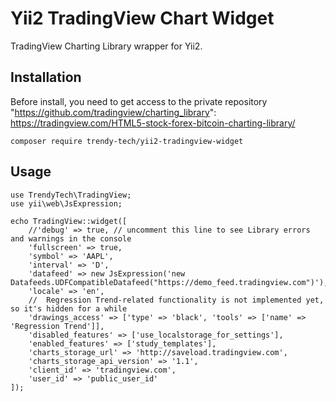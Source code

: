 <h1>Yii2 TradingView Chart Widget</h1>

TradingView Charting Library wrapper for Yii2.

Installation
-------------
Before install, you need to get access to the private repository "https://github.com/tradingview/charting_library":
https://tradingview.com/HTML5-stock-forex-bitcoin-charting-library/
~~~
composer require trendy-tech/yii2-tradingview-widget
~~~

Usage
-------------
~~~
use TrendyTech\TradingView;
use yii\web\JsExpression;

echo TradingView::widget([
    //'debug' => true, // uncomment this line to see Library errors and warnings in the console
    'fullscreen' => true,
    'symbol' => 'AAPL',
    'interval' => 'D',
    'datafeed' => new JsExpression('new Datafeeds.UDFCompatibleDatafeed("https://demo_feed.tradingview.com")'),
    'locale' => 'en',
    //	Regression Trend-related functionality is not implemented yet, so it's hidden for a while
    'drawings_access' => ['type' => 'black', 'tools' => ['name' => 'Regression Trend']],
    'disabled_features' => ['use_localstorage_for_settings'],
    'enabled_features' => ['study_templates'],
    'charts_storage_url' => 'http://saveload.tradingview.com',
    'charts_storage_api_version' => '1.1',
    'client_id' => 'tradingview.com',
    'user_id' => 'public_user_id'
]);
~~~
